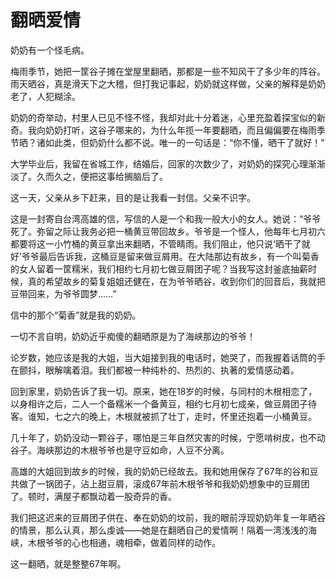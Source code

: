 # 翻晒爱情



 奶奶有一个怪毛病。 

梅雨季节，她把一筐谷子摊在堂屋里翻晒，那都是一些不知风干了多少年的阵谷。雨天晒谷，真是滑天下之大稽，但打我记事起，奶奶就这样做，父亲的解释是奶奶老了，人犯糊涂。 

奶奶的奇举动，村里人已见不怪不怪，我却对此十分着迷，心里充盈着探宝似的新奇。我向奶奶打听，这谷子哪来的，为什么年揽一年要翻晒，而且偏偏要在梅雨季节晒？诸如此类，但奶奶什么都不说。唯一的一句话是：“你不懂，晒干了就好！” 

大学毕业后，我留在省城工作，结婚后，回家的次数少了，对奶奶的探究心理渐渐淡了。久而久之，便把这事给搁脑后了。 

这一天，父亲从乡下赶来，目的是让我看一封信。父亲不识字。 

这是一封寄自台湾高雄的信，写信的人是一个和我一般大小的女人。她说：“爷爷死了。弥留之际让我务必把一桶黄豆带回故乡。爷爷是一个怪人，他每年七月初六都要将这一小竹桶的黄豆拿出来翻晒，不管睛雨。我们阻止，他只说‘晒干了就好’爷爷最后告诉我，这桶豆是留来做豆屑用。在大陆那边有故乡，有一个叫菊香的女人留着一筐糯米，我们相约七月初七做豆屑团子呢？当我写这封釜底抽薪时候，真的希望故乡的菊复姐姐还健在，在为爷爷晒谷，收到你们的回音后，我就把豆带回来，为爷爷圆梦……” 

信中的那个“菊香”就是我的奶奶。 

一切不言自明，奶奶近乎痴傻的翻晒原是为了海峡那边的爷爷！ 

论岁数，她应该是我的大姐，当大姐接到我的电话时，她哭了，而我握着话筒的手在颤抖，眼解噙着泪。我们都被一种纯朴的、热烈的、执著的爱情感动着。 

回到家里，奶奶告诉了我一切。原来，她在18岁的时候，与同村的木根相恋了，以身相许之后，二人一个备糯米一个备黄豆，相约七月初七成亲，做豆屑团子待客。谁知，七之六的晚上，木根就被抓了壮丁，走时，怀里还抱着一小桶黄豆。 

几十年了，奶奶没动一颗谷子，哪怕是三年自然灾害的时候，宁愿啃树皮，也不动谷子。海峡那边的木根爷爷也是守豆如命，人豆不分离。 

高雄的大姐回到故乡的时候，我的奶奶已经故去。我和她用保存了67年的谷和豆共做了一锅团子，沾上甜豆屑，滚成67年前木根爷爷和我奶奶想象中的豆屑团了。顿时，满屋子都飘动着一股奇异的香。 

我们把这迟来的豆屑团子供在、奉在奶奶的坟前，我的眼前浮现奶奶年复一年晒谷的情景，那么认真，那么虔诚——她是在翻晒自己的爱情啊！隔着一湾浅浅的海峡，木根爷爷的心也相通，魂相牵，做着同样的动作。 

这一翻晒，就是整整67年啊。
 